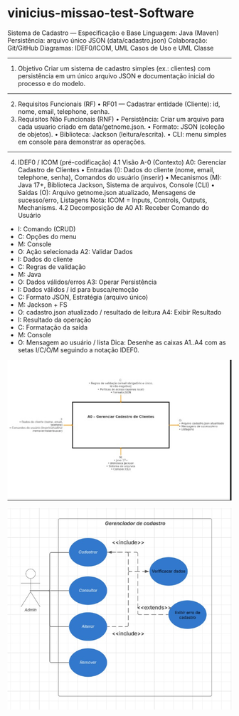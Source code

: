 # vinicius-missao-test-Software

Sistema de Cadastro — Especificação e Base
Linguagem: Java (Maven)
Persistência: arquivo único JSON (data/cadastro.json)
Colaboração: Git/GitHub
Diagramas: IDEF0/ICOM, UML Casos de Uso e UML Classe
________________________________________
1) Objetivo
   Criar um sistema de cadastro simples (ex.: clientes) com persistência em um único arquivo JSON e documentação inicial do processo e do modelo.
________________________________________
2) Requisitos Funcionais (RF)
   •	RF01 — Cadastrar entidade (Cliente): id, nome, email, telephone, senha.
3) Requisitos Não Funcionais (RNF)
   •	Persistência: Criar um arquivo para cada  usuario   criado em data/getnome.json.
   •	Formato: JSON (coleção de objetos).
   •	Biblioteca: Jackson (leitura/escrita).
   •	CLI: menu simples em console para demonstrar as operações.
________________________________________
4) IDEF0 / ICOM (pré-codificação)
   4.1 Visão A-0 (Contexto)
   A0: Gerenciar Cadastro de Clientes
   •	Entradas (I): Dados do cliente (nome, email, telephone, senha), Comandos do usuário (inserir)
   •	Mecanismos (M): Java 17+, Biblioteca Jackson, Sistema de arquivos, Console (CLI)
   •	Saídas (O): Arquivo getnome.json atualizado, Mensagens de sucesso/erro, Listagens
   Nota: ICOM = Inputs, Controls, Outputs, Mechanisms.
   4.2 Decomposição de A0
   A1: Receber Comando do Usuário
- I: Comando (CRUD)
- C: Opções do menu
- M: Console
- O: Ação selecionada
  A2: Validar Dados
- I: Dados do cliente
- C: Regras de validação
- M: Java
- O: Dados válidos/erros
  A3: Operar Persistência
- I: Dados válidos / id para busca/remoção
- C: Formato JSON, Estratégia (arquivo único)
- M: Jackson + FS
- O: cadastro.json atualizado / resultado de leitura
  A4: Exibir Resultado
- I: Resultado da operação
- C: Formatação da saída
- M: Console
- O: Mensagem ao usuário / lista
  Dica: Desenhe as caixas A1..A4 com as setas I/C/O/M seguindo a notação IDEF0.

![diagrama](img/diagrama%20terca.jpg)



![diagramauml](img/diagrmacasodeusoeditar%20-%20Copia.jpg)